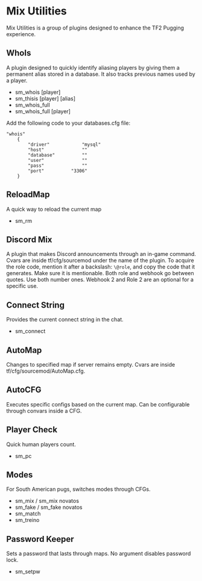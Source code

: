 # Mix Utilities

Mix Utilities is a group of plugins designed to enhance the TF2 Pugging experience.

## WhoIs

A plugin designed to quickly identify aliasing players by giving them a permanent alias stored in a database. It also tracks previous names used by a player.

- sm_whois [player]
- sm_thisis [player] [alias]
- sm_whois_full
- sm_whois_full [player]

Add the following code to your databases.cfg file:
```
"whois"
	{
		"driver"			"mysql"
		"host"				""
		"database"			""
		"user"				""
		"pass"				""
		"port"			"3306"
	}
 ```
## ReloadMap

A quick way to reload the current map

- sm_rm

## Discord Mix

A plugin that makes Discord announcements through an in-game command.
Cvars are inside tf/cfg/sourcemod under the name of the plugin.
To acquire the role code, mention it after a backslash: `\@role`, and copy the code that it generates. Make sure it is mentionable. Both role and webhook go between quotes.
Use both number ones. Webhook 2 and Role 2 are an optional for a specific use.

## Connect String

Provides the current connect string in the chat.

- sm_connect

## AutoMap

Changes to specified map if server remains empty.
Cvars are inside tf/cfg/sourcemod/AutoMap.cfg.

## AutoCFG

Executes specific configs based on the current map.
Can be configurable through convars inside a CFG.

## Player Check

Quick human players count.

- sm_pc

## Modes

For South American pugs, switches modes through CFGs.

- sm_mix / sm_mix novatos
- sm_fake / sm_fake novatos
- sm_match
- sm_treino

## Password Keeper

Sets a password that lasts through maps. No argument disables password lock.

- sm_setpw <password>
